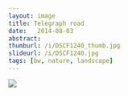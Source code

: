 ```yaml
---
layout: image
title: Telegraph road
date:   2014-08-03
abstract: 
thumburl: /i/DSCF1240_thumb.jpg
slideurl: /i/DSCF1240.jpg
tags: [bw, nature, landscape]
---
```

![]({{site.url}}/i/DSCF1240.jpg)

